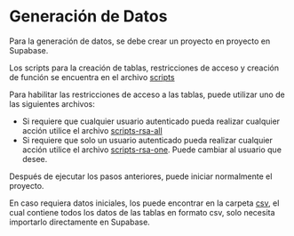 # Generación de Datos 

Para la generación de datos, se debe crear un proyecto en proyecto en Supabase.

Los scripts para la creación de tablas, restricciones de acceso y creación de función se encuentra en el archivo [scripts](https://github.com/BrathKennet/inventory-system/blob/master/doc/data/scripts)

Para habilitar las restricciones de acceso a las tablas, puede utilizar uno de las siguientes archivos:

- Si requiere que cualquier usuario autenticado pueda realizar cualquier acción utilice el archivo [scripts-rsa-all](https://github.com/BrathKennet/inventory-system/blob/master/doc/data/scripts-rsa-all)
- Si requiere que solo un usuario autenticado pueda realizar cualquier acción utilice el archivo [scripts-rsa-one](https://github.com/BrathKennet/inventory-system/blob/master/doc/data/scripts-rsa-one). Puede cambiar al usuario que desee.

Después de ejecutar los pasos anteriores, puede iniciar normalmente el proyecto.

En caso requiera datos iniciales, los puede encontrar en la carpeta [csv](https://github.com/BrathKennet/inventory-system/blob/master/doc/data/csv), el cual contiene todos los datos de las tablas en formato csv, solo necesita importarlo directamente en Supabase.
